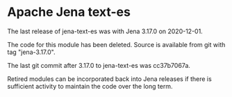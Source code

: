 Apache Jena text-es
===================

The last release of jena-text-es was with Jena 3.17.0 on 2020-12-01.

The code for this module has been deleted.
Source is available from git with tag "jena-3.17.0".

The last git commit after 3.17.0 to jena-text-es was cc37b7067a.

Retired modules can be incorporated back into Jena releases if there is
sufficient activity to maintain the code over the long term.
